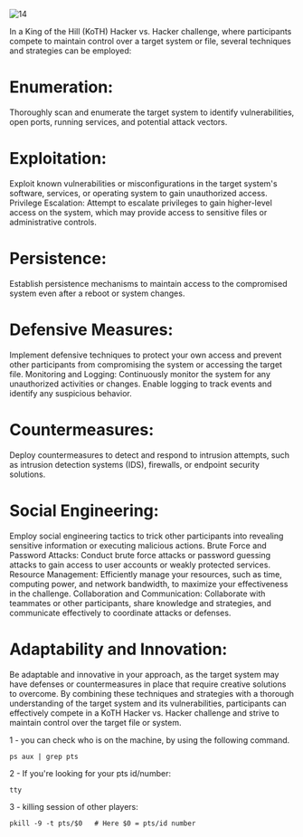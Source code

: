 ![14](https://github.com/0x3f3c/AUTO-KOTH/assets/154844497/4cdc24be-994f-4db9-bb79-a5c3f3863278)

In a King of the Hill (KoTH) Hacker vs. Hacker challenge, where participants compete to maintain control over a target system or file, several techniques and strategies can be employed:

<h1>Enumeration:</h1> Thoroughly scan and enumerate the target system to identify vulnerabilities, open ports, running services, and potential attack vectors.
<h1>Exploitation:</h1> Exploit known vulnerabilities or misconfigurations in the target system's software, services, or operating system to gain unauthorized access.
Privilege Escalation: Attempt to escalate privileges to gain higher-level access on the system, which may provide access to sensitive files or administrative controls.
<h1>Persistence:</h1> Establish persistence mechanisms to maintain access to the compromised system even after a reboot or system changes.
<h1>Defensive Measures:</h1> Implement defensive techniques to protect your own access and prevent other participants from compromising the system or accessing the target file.
Monitoring and Logging: Continuously monitor the system for any unauthorized activities or changes. Enable logging to track events and identify any suspicious behavior.
<h1>Countermeasures:</h1> Deploy countermeasures to detect and respond to intrusion attempts, such as intrusion detection systems (IDS), firewalls, or endpoint security solutions.
<h1>Social Engineering:</h1> Employ social engineering tactics to trick other participants into revealing sensitive information or executing malicious actions.
Brute Force and Password Attacks: Conduct brute force attacks or password guessing attacks to gain access to user accounts or weakly protected services.
<h>Resource Management:</h> Efficiently manage your resources, such as time, computing power, and network bandwidth, to maximize your effectiveness in the challenge.
<h>Collaboration and Communication:</h> Collaborate with teammates or other participants, share knowledge and strategies, and communicate effectively to coordinate attacks or defenses.
<h1>Adaptability and Innovation:</h1> Be adaptable and innovative in your approach, as the target system may have defenses or countermeasures in place that require creative solutions to overcome.
By combining these techniques and strategies with a thorough understanding of the target system and its vulnerabilities, participants can effectively compete in a KoTH Hacker vs. Hacker challenge and strive to maintain control over the target file or system.










1 - you can check who is on the machine, by using the following command.
```
ps aux | grep pts
```
2 - If you're looking for your pts id/number:
```
tty
```
3 - killing session of other players:
```
pkill -9 -t pts/$0   # Here $0 = pts/id number
```
